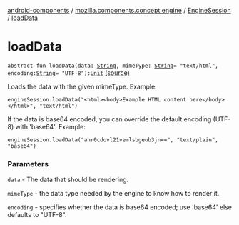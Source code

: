 [android-components](../../index.md) / [mozilla.components.concept.engine](../index.md) / [EngineSession](index.md) / [loadData](./load-data.md)

# loadData

`abstract fun loadData(data: `[`String`](https://kotlinlang.org/api/latest/jvm/stdlib/kotlin/-string/index.html)`, mimeType: `[`String`](https://kotlinlang.org/api/latest/jvm/stdlib/kotlin/-string/index.html)` = "text/html", encoding: `[`String`](https://kotlinlang.org/api/latest/jvm/stdlib/kotlin/-string/index.html)` = "UTF-8"): `[`Unit`](https://kotlinlang.org/api/latest/jvm/stdlib/kotlin/-unit/index.html) [(source)](https://github.com/mozilla-mobile/android-components/blob/master/components/concept/engine/src/main/java/mozilla/components/concept/engine/EngineSession.kt#L265)

Loads the data with the given mimeType.
Example:

```
engineSession.loadData("<html><body>Example HTML content here</body></html>", "text/html")
```

If the data is base64 encoded, you can override the default encoding (UTF-8) with 'base64'.
Example:

```
engineSession.loadData("ahr0cdovl21vemlsbgeub3jn==", "text/plain", "base64")
```

### Parameters

`data` - The data that should be rendering.

`mimeType` - the data type needed by the engine to know how to render it.

`encoding` - specifies whether the data is base64 encoded; use 'base64' else defaults to "UTF-8".